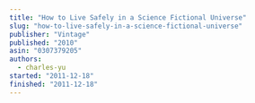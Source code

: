 ```yaml
---
title: "How to Live Safely in a Science Fictional Universe"
slug: "how-to-live-safely-in-a-science-fictional-universe"
publisher: "Vintage"
published: "2010"
asin: "0307379205"
authors:
  - charles-yu
started: "2011-12-18"
finished: "2011-12-18"
---
```

